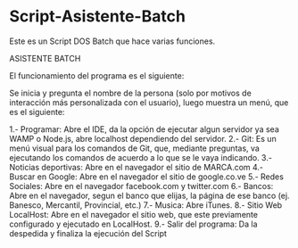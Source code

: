 # Script-Asistente-Batch
Este es un Script DOS Batch que hace varias funciones.

ASISTENTE BATCH

El funcionamiento del programa es el siguiente:

Se inicia y pregunta el nombre de la persona (solo por motivos de interacción más personalizada con el usuario), luego muestra un menú, que es el siguiente:

1.- Programar: Abre el IDE, da la opción de ejecutar algun servidor ya sea WAMP o Node.js, abre localhost dependiendo del servidor.
2.- Git: Es un menú visual para los comandos de Git, que, mediante preguntas, va ejecutando los comandos de acuerdo a lo que se le vaya indicando.
3.- Noticias deportivas: Abre en el navegador el sitio de MARCA.com
4.- Buscar en Google: Abre en el navegador el sitio de google.co.ve
5.- Redes Sociales: Abre en el navegador facebook.com y twitter.com
6.- Bancos: Abre en el navegador, segun el banco que elijas, la página de ese banco (ej. Banesco, Mercantil, Provincial, etc.)
7.- Musica: Abre iTunes.
8.- Sitio Web LocalHost: Abre en el navegador el sitio web, que este previamente configurado y ejecutado en LocalHost.
9.- Salir del programa: Da la despedida y finaliza la ejecución del Script
